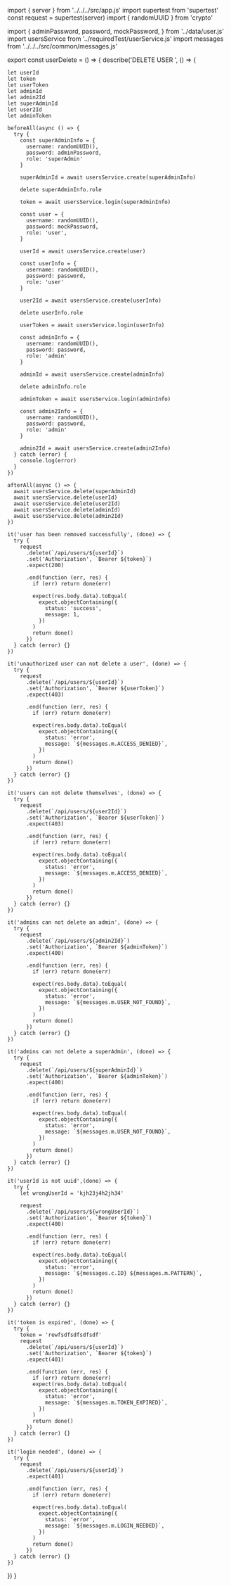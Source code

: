 import { server } from '../../../src/app.js'
import supertest from 'supertest'
const request = supertest(server)
import { randomUUID } from 'crypto'

import {
  adminPassword,
  password,
  mockPassword,
} from '../data/user.js'
import usersService from '../requiredTest/userService.js'
import messages from '../../../src/common/messages.js'


export const userDelete = () => {
  describe('DELETE USER ', () => {

    let userId
    let token
    let userToken
    let adminId
    let admin2Id
    let superAdminId
    let user2Id
    let adminToken

    beforeAll(async () => {
      try {
        const superAdminInfo = {
          username: randomUUID(),
          password: adminPassword,
          role: 'superAdmin'
        }

        superAdminId = await usersService.create(superAdminInfo)

        delete superAdminInfo.role

        token = await usersService.login(superAdminInfo)

        const user = {
          username: randomUUID(),
          password: mockPassword,
          role: 'user',
        }

        userId = await usersService.create(user)

        const userInfo = {
          username: randomUUID(),
          password: password,
          role: 'user'
        }

        user2Id = await usersService.create(userInfo)

        delete userInfo.role

        userToken = await usersService.login(userInfo)

        const adminInfo = {
          username: randomUUID(),
          password: password,
          role: 'admin'
        }

        adminId = await usersService.create(adminInfo)

        delete adminInfo.role

        adminToken = await usersService.login(adminInfo)

        const admin2Info = {
          username: randomUUID(),
          password: password,
          role: 'admin'
        }

        admin2Id = await usersService.create(admin2Info)
      } catch (error) {
        console.log(error)
      }
    })

    afterAll(async () => {
      await usersService.delete(superAdminId)
      await usersService.delete(userId)
      await usersService.delete(user2Id)
      await usersService.delete(adminId)
      await usersService.delete(admin2Id)
    })

    it('user has been removed successfully', (done) => {
      try {
        request
          .delete(`/api/users/${userId}`)
          .set('Authorization', `Bearer ${token}`)
          .expect(200)

          .end(function (err, res) {
            if (err) return done(err)

            expect(res.body.data).toEqual(
              expect.objectContaining({
                status: 'success',
                message: 1,
              })
            )
            return done()
          })
      } catch (error) {}
    })

    it('unauthorized user can not delete a user', (done) => {
      try {
        request
          .delete(`/api/users/${userId}`)
          .set('Authorization', `Bearer ${userToken}`)
          .expect(403)

          .end(function (err, res) {
            if (err) return done(err)

            expect(res.body.data).toEqual(
              expect.objectContaining({
                status: 'error',
                message: `${messages.m.ACCESS_DENIED}`,
              })
            )
            return done()
          })
      } catch (error) {}
    })

    it('users can not delete themselves', (done) => {
      try {
        request
          .delete(`/api/users/${user2Id}`)
          .set('Authorization', `Bearer ${userToken}`)
          .expect(403)

          .end(function (err, res) {
            if (err) return done(err)

            expect(res.body.data).toEqual(
              expect.objectContaining({
                status: 'error',
                message: `${messages.m.ACCESS_DENIED}`,
              })
            )
            return done()
          })
      } catch (error) {}
    })

    it('admins can not delete an admin', (done) => {
      try {
        request
          .delete(`/api/users/${admin2Id}`)
          .set('Authorization', `Bearer ${adminToken}`)
          .expect(400)

          .end(function (err, res) {
            if (err) return done(err)

            expect(res.body.data).toEqual(
              expect.objectContaining({
                status: 'error',
                message: `${messages.m.USER_NOT_FOUND}`,
              })
            )
            return done()
          })
      } catch (error) {}
    })

    it('admins can not delete a superAdmin', (done) => {
      try {
        request
          .delete(`/api/users/${superAdminId}`)
          .set('Authorization', `Bearer ${adminToken}`)
          .expect(400)

          .end(function (err, res) {
            if (err) return done(err)

            expect(res.body.data).toEqual(
              expect.objectContaining({
                status: 'error',
                message: `${messages.m.USER_NOT_FOUND}`,
              })
            )
            return done()
          })
      } catch (error) {}
    })

    it('userId is not uuid',(done) => {
      try {
        let wrongUserId = 'kjh23j4h2jh34'

        request
          .delete(`/api/users/${wrongUserId}`)
          .set('Authorization', `Bearer ${token}`)
          .expect(400)

          .end(function (err, res) {
            if (err) return done(err)

            expect(res.body.data).toEqual(
              expect.objectContaining({
                status: 'error',
                message: `${messages.c.ID} ${messages.m.PATTERN}`,
              })
            )
            return done()
          })
      } catch (error) {}
    })

    it('token is expired', (done) => {
      try {
        token = 'rewfsdfsdfsdfsdf'
        request
          .delete(`/api/users/${userId}`)
          .set('Authorization', `Bearer ${token}`)
          .expect(401)

          .end(function (err, res) {
            if (err) return done(err)
            expect(res.body.data).toEqual(
              expect.objectContaining({
                status: 'error',
                message: `${messages.m.TOKEN_EXPIRED}`,
              })
            )
            return done()
          })
      } catch (error) {}
    })

    it('login needed', (done) => {
      try {
        request
          .delete(`/api/users/${userId}`)
          .expect(401)

          .end(function (err, res) {
            if (err) return done(err)

            expect(res.body.data).toEqual(
              expect.objectContaining({
                status: 'error',
                message: `${messages.m.LOGIN_NEEDED}`,
              })
            )
            return done()
          })
      } catch (error) {}
    })
  })
}
